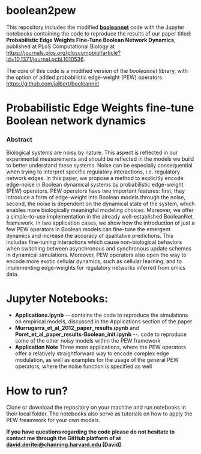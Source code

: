 # boolean2pew


This repository includes the modified [__booleannet__](https://github.com/ialbert/booleannet) code with the Jupyter notebooks containing the code to reproduce the results of our paper titled: __Probabilistic Edge Weights Fine-Tune Boolean Network Dynamics__, published at PLoS Computational Biology at https://journals.plos.org/ploscompbiol/article?id=10.1371/journal.pcbi.1010536.

The core of this code is a modified version of the _booleannet_ library, with the option of added probabilistic edge-weight (PEW) operators.
https://github.com/ialbert/booleannet

# Probabilistic Edge Weights fine-tune Boolean network dynamics

### Abstract

Biological systems are noisy by nature. This aspect is reflected in our experimental measurements and should be reflected in the models we build to better understand these systems. Noise can be especially consequential when trying to interpret specific regulatory interactions, i.e. regulatory network edges. In this paper, we propose a method to explicitly encode edge-noise in Boolean dynamical systems by probabilistic edge-weight (PEW) operators. PEW operators have two important features: first, they introduce a form of edge-weight into Boolean models through the noise, second, the noise is dependent on the dynamical state of the system, which enables more biologically meaningful modeling choices. Moreover, we offer a simple-to-use implementation in the already well-established BooleanNet framework. In two application cases, we show how the introduction of just a few PEW operators in Boolean models can fine-tune the emergent dynamics and increase the accuracy of qualitative predictions. This includes fine-tuning interactions which cause non-biological behaviors when switching between asynchronous and synchronous update schemes in dynamical simulations. Moreover, PEW operators also open the way to encode more exotic cellular dynamics, such as cellular learning, and to implementing edge-weights for regulatory networks inferred from omics data.

# Jupyter Notebooks:
* __Applications.ipynb__ -- contains the code to reproduce the simulations on empirical models, discussed in the Applications section of the paper
* __Murrugarra_et_al_2012_paper_results.ipynb__ and __Poret_et_al_paper_results-Boolean_init.ipynb__ --. code to reproduce some of the other noisy models within the PEW framework
* __Application Note__ Three more applications, where the PEW operators offer a relatively straightforward way to encode complex edge modulation, as well as examples for the usage of the general PEW operators, where the noise function is specified as well

# How to run?

Clone or download the repository on your machine and run notebooks in their local folder. The notebooks also serve as tutorials on how to apply the PEW freamwork for your own models. 


__If you have questions regarding the code please do not hesitate to contact me through the GitHub platform of at david.deritei@channing.harvard.edu [David]__
